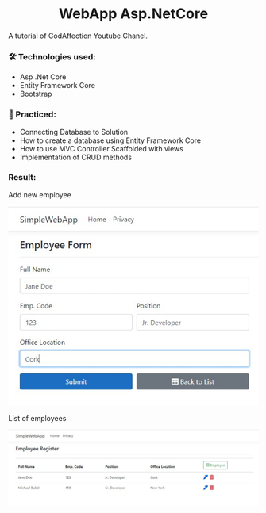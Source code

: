 <h1 align = "center"> WebApp Asp.NetCore </h1>

A tutorial of CodAffection Youtube Chanel.

### 🛠 Technologies used:
* Asp .Net Core
* Entity Framework Core
* Bootstrap


### 📖 Practiced:
* Connecting Database to Solution
* How to create a database using Entity Framework Core
* How to use MVC Controller Scaffolded with views
* Implementation of CRUD methods

### Result:
Add new employee

![](./img/Create.jpg)

List of employees

![](./img/List.jpg)
